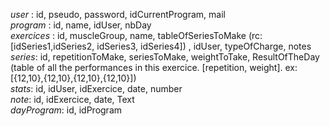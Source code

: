*user* : id, pseudo, password, idCurrentProgram, mail <br>
*program* : id, name, idUser, nbDay <br>
*exercices* : id, muscleGroup, name, tableOfSeriesToMake (rc: [idSeries1,idSeries2, idSeries3, idSeries4]) , idUser, typeOfCharge, notes <br>
*series*: id, repetitionToMake, seriesToMake, weightToTake, ResultOfTheDay (table of all the performances in this exercice. [repetition, weight]. ex: [{12,10},{12,10},{12,10},{12,10}]) <br>
*stats*: id, idUser, idExercice, date, number <br>
*note*: id, idExercice, date, Text <br>
*dayProgram*: id, idProgram <br>
